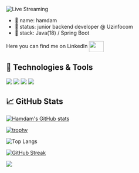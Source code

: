 ![Live Streaming](https://user-images.githubusercontent.com/90045606/187893678-0eeeda92-de7c-4ca3-a628-fd1332024401.jpg)

- 👋 name: hamdam
- 👀 status: junior backend developer @ Uzinfocom
- 🌱 stack: Java(18) / Spring Boot

Here you can find me on LinkedIn <a href="https://www.linkedin.com/in/hamdam-xudayberganov-612634224" target="blank"><img align="center" src="https://cdn.jsdelivr.net/npm/simple-icons@3.0.1/icons/linkedin.svg" alt="" height="30" width="40" color="blue" /></a>

## 🔧 Technologies & Tools
![](https://img.shields.io/badge/OS-Linux-informational?style=flat&logo=linux&logoColor=white&color=2bbc8a)
![](https://img.shields.io/badge/Editor-IntelliJ_IDEA-informational?style=flat&logo=intellij-idea&logoColor=white&color=2bbc8a)
![](https://img.shields.io/badge/Tools-PostgreSQL-informational?style=flat&logo=postgresql&logoColor=white&color=2bbc8a)
![](https://img.shields.io/badge/Tools-Docker-informational?style=flat&logo=docker&logoColor=white&color=2bbc8a)

## &#x1f4c8; GitHub Stats

[![Hamdam's GitHub stats](https://github-readme-stats.vercel.app/api?username=Hamdam23&count_private=true&show_icons=true&theme=radical)](https://github.com/Hamdam23/github-readme-stats)

[![trophy](https://github-profile-trophy.vercel.app/?username=Hamdam23&theme=onedark)](https://github.com/Hamdam23/github-profile-trophy)

![Top Langs](https://github-readme-stats.vercel.app/api/top-langs/?username=Hamdam23&theme=tokyonight)

[![GitHub Streak](https://github-readme-streak-stats.herokuapp.com/?user=Hamdam23&theme=dark)](https://git.io/streak-stats)

![](https://komarev.com/ghpvc/?username=your-github-Hamdam23&color=green&style=flat-square)

<!---
Hamdam23/Hamdam23 is a ✨ special ✨ repository because its `README.md` (this file) appears on your GitHub profile.
You can click the Preview link to take a look at your changes.
--->
